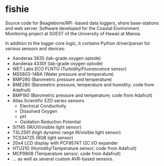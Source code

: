 # fishie

Source code for Beaglebone/RPi -based data loggers, shore base-stations and web server.
Software developed for the Coastal Environment Monitoring project at SOEST of the University of Hawaii at Manoa.

In addition to the logger core logic, it contains Python driver/parser for various sensors and devices:

- Aanderaa 3835 (lab-grade oxygen optode)
- Aanderaa 4330f (lab-grade oxygen optode)
- WET Labs ECO FLNTU (Turbidity/Fluorescence sensor)
- MS5803-14BA (Water pressure and temperature)
- BMP280 (Barometric pressure and temperature)
- BME280 (Barometric pressure, temperature and humidity; code from Adafruit)
- BMP180 (Barometric pressure and temperature; code from Adafruit)
- Atlas Scientific EZO series sensors
  - Electrical Conductivity
  - Dissolved Oxygen
  - pH
  - Oxidation Reduction Potential
- Si1145 (IR/UV/visible light sensor)
- TSL2591 (high dynamic range IR/visible light sensor)
- TCS34725 (RGB light sensor)
- 20x4 LCD display with PCF8574T I2C I/O expander
- HTU21D (Humidity/Temperature sensor; code from Adafruit)
- MCP9808 (Temperature sensor; code from Adafruit)
- ... as well as several custom AVR-based sensors.
